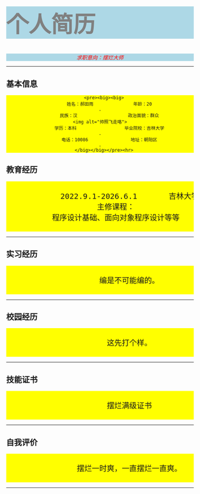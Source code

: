 <!DOCTYPE html>
<html>
<head>
  <meta charset="utf-8">
  <meta name="viewport" content="width=device-width">
  <title>hty的个人简历进化版</title>
  <style>
      h1{
           font-size:60px;
            color:grey;
            background:lightblue;
        }
       p{
           color:red;
           background:lightblue;
            font-style:italic;
           text-align:center;
          }
       pre{
            background:yellow;
            text-align:center;
            vertical-align:middle;
             } 
  </style>
</head>
<body>
  <h1>个人简历</h1>
  <p>求职意向：摆烂大师</p>
  <hr>
  <h2>基本信息</h2>
        
       <pre><big><big>
           姓名：郝田雨               年龄：20                                    .
           民族：汉                   政治面貌：群众                          <img alt="帅照飞走咯">
           学历：本科                  毕业院校：吉林大学                            .
           电话：10086                地址：朝阳区                                 .
       </big></big></pre><hr>
   <h2>教育经历</h2>
        <pre><big><big>
            2022.9.1-2026.6.1       吉林大学      软件工程（本科）
       主修课程：
       程序设计基础、面向对象程序设计等等
       </big></big></pre><hr>
       <h2>实习经历</h2>
            <pre><big><big>
             编是不可能编的。
            </big></big></pre><hr>
       <h2>校园经历</h2>
            <pre><big><big>
             这先打个样。
       </big></big></pre><hr>
        <h2>技能证书</h2>
           <pre><big><big>
             摆烂满级证书
       </big></big></pre><hr>
       <h2>自我评价</h2>
        <pre><big><big>
             摆烂一时爽，一直摆烂一直爽。
       </big></big></pre><hr>
</body>
</html>
